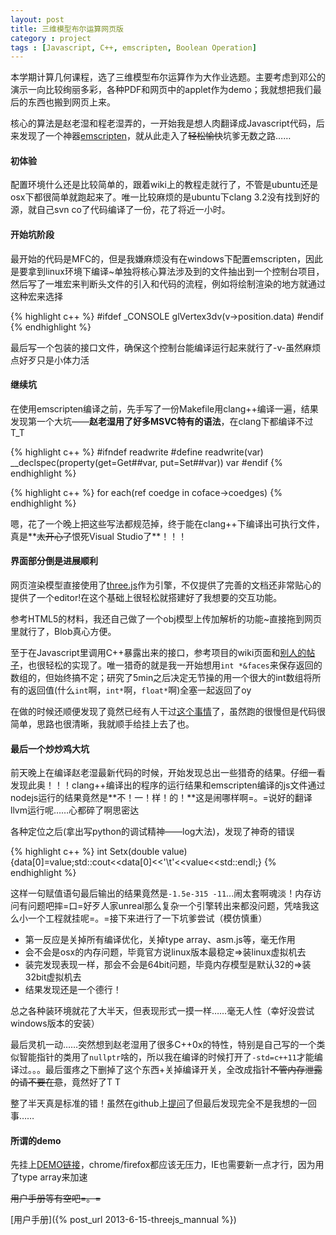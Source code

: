 ```yaml
---
layout: post
title: 三维模型布尔运算网页版
category : project
tags : [Javascript, C++, emscripten, Boolean Operation]
---
```


本学期计算几何课程，选了三维模型布尔运算作为大作业选题。主要考虑到邓公的演示一向比较绚丽多彩，各种PDF和网页中的applet作为demo；我就想把我们最后的东西也搬到网页上来。

核心的算法是赵老湿和程老湿弄的，一开始我是想人肉翻译成Javascript代码，后来发现了一个神器[emscripten](https://github.com/kripken/emscripten)，就从此走入了~~轻松愉快~~坑爹无数之路……

#### 初体验

配置环境什么还是比较简单的，跟着wiki上的教程走就行了，不管是ubuntu还是osx下都很简单就跑起来了。唯一比较麻烦的是ubuntu下clang 3.2没有找到好的源，就自己svn co了代码编译了一份，花了将近一小时。

#### 开始坑阶段

最开始的代码是MFC的，但是我嫌麻烦没有在windows下配置emscripten，因此是要拿到linux环境下编译~单独将核心算法涉及到的文件抽出到一个控制台项目，然后写了一堆宏来判断头文件的引入和代码的流程，例如将绘制渲染的地方就通过这种宏来选择

{% highlight c++ %}
#ifdef _CONSOLE
glVertex3dv(v->position.data)
#endif
{% endhighlight %}

最后写一个包装的接口文件，确保这个控制台能编译运行起来就行了-v-虽然麻烦点好歹只是小体力活

#### 继续坑

在使用emscripten编译之前，先手写了一份Makefile用clang++编译一遍，结果发现第一个大坑——**赵老湿用了好多MSVC特有的语法**，在clang下都编译不过T_T

{% highlight c++ %}
#ifndef readwrite#define readwrite(var) __declspec(property(get=Get##var, put=Set##var)) var#endif
{% endhighlight %}

{% highlight c++ %}
for each(ref<CCoedge> coedge in coface->coedges)
{% endhighlight %}

嗯，花了一个晚上把这些写法都规范掉，终于能在clang++下编译出可执行文件，真是**~~太开心了~~恨死Visual Studio了**！！！

#### 界面部分倒是进展顺利

网页渲染模型直接使用了[three.js](http://threejs.org/)作为引擎，不仅提供了完善的文档还非常贴心的提供了一个editor!在这个基础上很轻松就搭建好了我想要的交互功能。

参考HTML5的材料，我还自己做了一个obj模型上传加解析的功能~直接拖到网页里就行了，Blob真心方便。

至于在Javascript里调用C++暴露出来的接口，参考项目的wiki页面和[别人的帖子](http://comments.gmane.org/gmane.comp.compilers.emscripten/302)，也很轻松的实现了。唯一猎奇的就是我一开始想用`int *&faces`来保存返回的数组的，但始终搞不定；研究了5min之后决定无节操的用一个很大的int数组将所有的返回值(什么`int`啊，`int*`啊，`float*`啊)全塞一起返回了oy

在做的时候还顺便发现了竟然已经有人干过[这个事情](http://learningthreejs.com/blog/2011/12/10/constructive-solid-geometry-with-csg-js/)了，虽然跑的很慢但是代码很简单，思路也很清晰，我就顺手给挂上去了也。

#### 最后一个炒炒鸡大坑

前天晚上在编译赵老湿最新代码的时候，开始发现总出一些猎奇的结果。仔细一看发现此奥！！！clang++编译出的程序的运行结果和emscripten编译的js文件通过nodejs运行的结果竟然是**不！一！样！的！**这是闹哪样啊=。=说好的翻译llvm运行呢……心都碎了啊思密达

各种定位之后(拿出写python的调试精神——log大法)，发现了神奇的错误

{% highlight c++ %}
int Setx(double value){data[0]=value;std::cout<<data[0]<<'\t'<<value<<std::endl;}
{% endhighlight %}

这样一句赋值语句最后输出的结果竟然是`-1.5e-315 -11`...闹太套啊魂淡！内存访问有问题吧摔=口=好歹人家unreal那么复杂一个引擎转出来都没问题，凭啥我这么小一个工程就挂呢=。=接下来进行了一下坑爹尝试（模仿慎重）

- 第一反应是关掉所有编译优化，关掉type array、asm.js等，毫无作用
- 会不会是osx的内存问题，毕竟官方说linux版本最稳定=>装linux虚拟机去
- 装完发现表现一样，那会不会是64bit问题，毕竟内存模型是默认32的=>装32bit虚拟机去
- 结果发现还是一个德行！

总之各种装环境就花了大半天，但表现形式一摸一样……毫无人性（幸好没尝试windows版本的安装）

最后灵机一动……突然想到赵老湿用了很多C++0x的特性，特别是自己写的一个类似智能指针的类用了`nullptr`啥的，所以我在编译的时候打开了`-std=c++11`才能编译过。。。最后蛋疼之下删掉了这个东西+关掉编译开关，全改成指针~~不管内存泄露的请不要在意~~，竟然好了T T

整了半天真是标准的错！虽然在github上[提问](https://github.com/kripken/emscripten/issues/1279)了但最后发现完全不是我想的一回事……

#### 所谓的demo

先挂上[DEMO链接](/assets/boolean/index.html)，chrome/firefox都应该无压力，IE也需要新一点才行，因为用了type array来加速

~~用户手册等有空吧=。=~~

[用户手册]({% post_url 2013-6-15-threejs_mannual %})